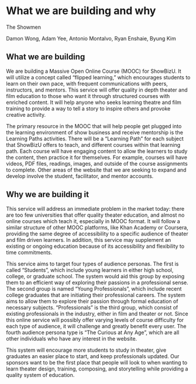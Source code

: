 # What we are building and why

The Showmen

Damon Wong, Adam Yee, Antonio Montalvo, Ryan Enshaie, Byung Kim

## What we are building

We are building a Massive Open Online Course (MOOC) for ShowBizU. It will utilize a concept called “flipped learning,” which encourages students to learn on their own pace, with frequent communications with peers, instructors, and mentors. This service will offer quality in depth theater and film education to those who want it through structured courses with enriched content. It will help anyone who seeks learning theatre and film training to provide a way to tell a story to inspire others and provoke creative activity.

The primary resource in the MOOC that will help people get plugged into the learning environment of show business and receive mentorship is the Learning Paths activities. There will be a “Learning Path” for each subject that ShowBizU offers to teach, and different courses within that learning path. Each course will have engaging content to allow the learners to study the content, then practice it for themselves. For example, courses will have videos, PDF files, readings, images, and outside of the course assignments to complete. Other areas of the website that we are seeking to expand and develop involve the student, facilitator, and mentor accounts. 


## Why we are building it

This service will address an immediate problem in the market today: there are too few universities that offer quality theater education, and almost no online courses which teach it, especially in MOOC format. It will follow a similar structure of other MOOC platforms, like Khan Academy or Coursera, providing the same degree of accessibility to a specific audience of theater and film driven learners. In addition, this service may supplement an existing or ongoing education because of its accessibility and flexibility to time commitments. 

This service aims to target four types of audience personas. The first is called “Students”, which include young learners in either high school, college, or graduate school. The system would aid this group by exposing them to an efficient way of exploring their passions in a professional sense. The second group is named “Young Professionals”, which include recent college graduates that are initiating their professional careers. The system aims to allow them to explore their passion through formal education of necessary subjects. “Professionals” is the third group, which consist of existing professionals in the industry, either in film and theater or not. Since this online service will possibly offer varying levels of course difficulty for each type of audience, it will challenge and greatly benefit every user. The fourth audience persona type is “The Curious at Any Age”, which are all other individuals who have any interest in the website.

This system will encourage more students to study in theater, give graduates an easier place to start, and keep professionals updated. Our sponsors want to be the first place that people will look to when wanting to learn theater design, training, composing, and storytelling while providing a quality system of education.

